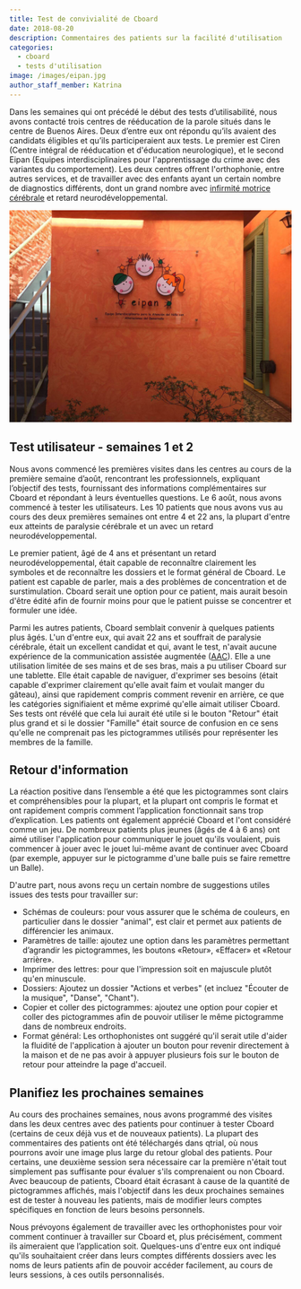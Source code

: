 ```yaml
---
title: Test de convivialité de Cboard
date: 2018-08-20
description: Commentaires des patients sur la facilité d'utilisation
categories:
  - cboard
  - tests d'utilisation
image: /images/eipan.jpg
author_staff_member: Katrina
---
```


Dans les semaines qui ont précédé le début des tests d’utilisabilité, nous avons contacté trois centres de rééducation de la parole situés dans le centre de Buenos Aires. Deux d’entre eux ont répondu qu’ils avaient des candidats éligibles et qu’ils participeraient aux tests. Le premier est Ciren (Centre intégral de rééducation et d'éducation neurologique), et le second Eipan (Equipes interdisciplinaires pour l'apprentissage du crime avec des variantes du comportement). Les deux centres offrent l'orthophonie, entre autres services, et de travailler avec des enfants ayant un certain nombre de diagnostics différents, dont un grand nombre avec [infirmité motrice cérébrale](https://en.wikipedia.org/wiki/Cerebral_palsy) et retard neurodéveloppemental.

![Eipan](/images/eipan.jpg)

## Test utilisateur - semaines 1 et 2

Nous avons commencé les premières visites dans les centres au cours de la première semaine d’août, rencontrant les professionnels, expliquant l’objectif des tests, fournissant des informations complémentaires sur Cboard et répondant à leurs éventuelles questions. Le 6 août, nous avons commencé à tester les utilisateurs. Les 10 patients que nous avons vus au cours des deux premières semaines ont entre 4 et 22 ans, la plupart d'entre eux atteints de paralysie cérébrale et un avec un retard neurodéveloppemental.

Le premier patient, âgé de 4 ans et présentant un retard neurodéveloppemental, était capable de reconnaître clairement les symboles et de reconnaître les dossiers et le format général de Cboard. Le patient est capable de parler, mais a des problèmes de concentration et de surstimulation. Cboard serait une option pour ce patient, mais aurait besoin d'être édité afin de fournir moins pour que le patient puisse se concentrer et formuler une idée.

Parmi les autres patients, Cboard semblait convenir à quelques patients plus âgés. L'un d'entre eux, qui avait 22 ans et souffrait de paralysie cérébrale, était un excellent candidat et qui, avant le test, n'avait aucune expérience de la communication assistée augmentée ([AAC](https://en.wikipedia.org/wiki/Augmentative_and_alternative_communication)). Elle a une utilisation limitée de ses mains et de ses bras, mais a pu utiliser Cboard sur une tablette. Elle était capable de naviguer, d'exprimer ses besoins (était capable d'exprimer clairement qu'elle avait faim et voulait manger du gâteau), ainsi que rapidement compris comment revenir en arrière, ce que les catégories signifiaient et même exprimé qu'elle aimait utiliser Cboard. Ses tests ont révélé que cela lui aurait été utile si le bouton "Retour" était plus grand et si le dossier "Famille" était source de confusion en ce sens qu'elle ne comprenait pas les pictogrammes utilisés pour représenter les membres de la famille.

## Retour d'information

La réaction positive dans l’ensemble a été que les pictogrammes sont clairs et compréhensibles pour la plupart, et la plupart ont compris le format et ont rapidement compris comment l’application fonctionnait sans trop d’explication. Les patients ont également apprécié Cboard et l'ont considéré comme un jeu. De nombreux patients plus jeunes (âgés de 4 à 6 ans) ont aimé utiliser l'application pour communiquer le jouet qu'ils voulaient, puis commencer à jouer avec le jouet lui-même avant de continuer avec Cboard (par exemple, appuyer sur le pictogramme d'une balle puis se faire remettre un Balle).

D'autre part, nous avons reçu un certain nombre de suggestions utiles issues des tests pour travailler sur:

- Schémas de couleurs: pour vous assurer que le schéma de couleurs, en particulier dans le dossier "animal", est clair et permet aux patients de différencier les animaux.
- Paramètres de taille: ajoutez une option dans les paramètres permettant d’agrandir les pictogrammes, les boutons «Retour», «Effacer» et «Retour arrière».
- Imprimer des lettres: pour que l'impression soit en majuscule plutôt qu'en minuscule.
- Dossiers: Ajoutez un dossier "Actions et verbes" (et incluez "Écouter de la musique", "Danse", "Chant").
- Copier et coller des pictogrammes: ajoutez une option pour copier et coller des pictogrammes afin de pouvoir utiliser le même pictogramme dans de nombreux endroits.
- Format général: Les orthophonistes ont suggéré qu'il serait utile d'aider la fluidité de l'application à ajouter un bouton pour revenir directement à la maison et de ne pas avoir à appuyer plusieurs fois sur le bouton de retour pour atteindre la page d'accueil.

## Planifiez les prochaines semaines

Au cours des prochaines semaines, nous avons programmé des visites dans les deux centres avec des patients pour continuer à tester Cboard (certains de ceux déjà vus et de nouveaux patients). La plupart des commentaires des patients ont été téléchargés dans qtrial, où nous pourrons avoir une image plus large du retour global des patients. Pour certains, une deuxième session sera nécessaire car la première n'était tout simplement pas suffisante pour évaluer s'ils comprenaient ou non Cboard. Avec beaucoup de patients, Cboard était écrasant à cause de la quantité de pictogrammes affichés, mais l'objectif dans les deux prochaines semaines est de tester à nouveau les patients, mais de modifier leurs comptes spécifiques en fonction de leurs besoins personnels.

Nous prévoyons également de travailler avec les orthophonistes pour voir comment continuer à travailler sur Cboard et, plus précisément, comment ils aimeraient que l’application soit. Quelques-uns d'entre eux ont indiqué qu'ils souhaitaient créer dans leurs comptes différents dossiers avec les noms de leurs patients afin de pouvoir accéder facilement, au cours de leurs sessions, à ces outils personnalisés.